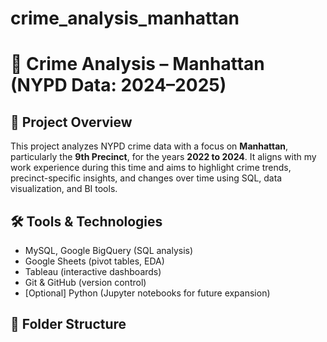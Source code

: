 # crime_analysis_manhattan

# 🚓 Crime Analysis – Manhattan (NYPD Data: 2024–2025)

## 📌 Project Overview

This project analyzes NYPD crime data with a focus on **Manhattan**, particularly the **9th Precinct**, for the years **2022 to 2024**. It aligns with my work experience during this time and aims to highlight crime trends, precinct-specific insights, and changes over time using SQL, data visualization, and BI tools.

## 🛠 Tools & Technologies
- MySQL, Google BigQuery (SQL analysis)
- Google Sheets (pivot tables, EDA)
- Tableau (interactive dashboards)
- Git & GitHub (version control)
- [Optional] Python (Jupyter notebooks for future expansion)

## 📁 Folder Structure


